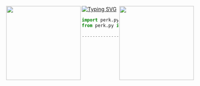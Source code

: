 [![Typing SVG](https://readme-typing-svg.herokuapp.com?font=Roboto+Mono&lines=$-hi,%20my%20name%20is%20@voidedveins!%20-$)](https://git.io/typing-svg)
<img align="left" src="https://i.pinimg.com/236x/8a/6b/54/8a6b548bcb4823a920d873e2ed9760f7.jpg" width="200"/>
<img align="right" src="https://i.pinimg.com/236x/8a/6b/54/8a6b548bcb4823a920d873e2ed9760f7.jpg" width="200"/>

```python
import perk.py
from perk.py import FlashRaider.Soon

---------------------------------------------
```

&zwnj; 
&zwnj; 


<p align="center">
  <img src="https://count.getloli.com/get/@knownsrc?theme=asoul"  alt=""/>
</p>
